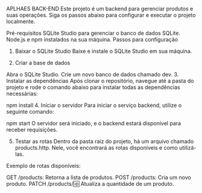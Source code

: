APLHAES BACK-END
Este projeto é um backend para gerenciar produtos e suas operações. Siga os passos abaixo para configurar e executar o projeto localmente.

Pré-requisitos
SQLite Studio para gerenciar o banco de dados SQLite.
Node.js e npm instalados na sua máquina.
Passos para configuração
1. Baixar o SQLite Studio
Baixe e instale o SQLite Studio em sua máquina.

2. Criar a base de dados

Abra o SQLite Studio.
Crie um novo banco de dados chamado dev.
3. Instalar as dependências
Após clonar o repositório, navegue até a pasta do projeto e rode o comando abaixo para instalar todas as dependências necessárias:


npm install
4. Iniciar o servidor
Para iniciar o serviço backend, utilize o seguinte comando:

npm start
O servidor será iniciado, e o backend estará disponível para receber requisições.

5. Testar as rotas
Dentro da pasta raiz do projeto, há um arquivo chamado products.http. Nele, você encontrará as rotas disponíveis e como utilizá-las.

Exemplo de rotas disponíveis:

GET /products: Retorna a lista de produtos.
POST /products: Cria um novo produto.
PATCH /products/:id: Atualiza a quantidade de um produto.
